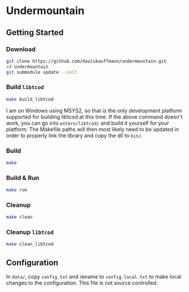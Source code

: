 # Undermountain

## Getting Started

### Download

```sh
git clone https://github.com/daviskauffmann/undermountain.git
cd undermountain
git submodule update --init
```

### Build `libtcod`

```sh
make build_libtcod
```

I am on Windows using MSYS2, so that is the only development platform supported for building libtcod at this time. If the above command doesn't work, you can go into `extern/libtcod/` and build it yourself for your platform. The Makefile paths will then most likely need to be updated in order to properly link the library and copy the dll to `bin/`.

### Build

```sh
make
```

### Build & Run

```sh
make run
```

### Cleanup

```sh
make clean
```

### Cleanup `libtcod`

```sh
make clean_libtcod
```

## Configuration

In `data/`, copy `config.txt` and rename to `config.local.txt` to make local changes to the configuration. This file is not source controlled.
